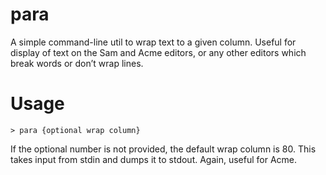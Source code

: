 # para
A simple command-line util to wrap text to a given column.
Useful for display of text on the Sam and Acme editors, or any other editors which break words or don’t wrap lines.

# Usage
```
> para {optional wrap column}
```
If the optional number is not provided, the default wrap column is 80.
This takes input from stdin and dumps it to stdout. Again, useful for Acme.